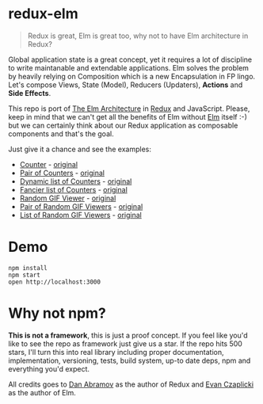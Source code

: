 # redux-elm

> Redux is great, Elm is great too, why not to have Elm architecture in Redux?

Global application state is a great concept, yet it requires a lot of discipline to write maintanable and extendable applications. Elm solves the problem by heavily relying on Composition which is a new Encapsulation in FP lingo. Let's compose Views, State (Model), Reducers (Updaters), **Actions** and **Side Effects**.

This repo is port of [The Elm Architecture](https://github.com/evancz/elm-architecture-tutorial) in [Redux](https://github.com/rackt/redux) and JavaScript. Please, keep in mind that we can't get all the benefits of Elm without [Elm](http://elm-lang.org/) itself :-) but we can certainly think about our Redux application as composable components and that's the goal.

Just give it a chance and see the examples:

 * [Counter](./src/1-counter/main.js) - [original](https://github.com/evancz/elm-architecture-tutorial/blob/master/examples/1/Counter.elm)
 * [Pair of Counters](./src/2-pair-of-counters/main.js) - [original](https://github.com/evancz/elm-architecture-tutorial/blob/master/examples/2/CounterPair.elm)
 * [Dynamic list of Counters](./src/3-a-dynamic-list-of-counters/main.js) - [original](https://github.com/evancz/elm-architecture-tutorial/blob/master/examples/3/CounterList.elm)
 * [Fancier list of Counters](./src/4-a-fancier-list-of-counters/main.js) - [original](https://github.com/evancz/elm-architecture-tutorial/blob/master/examples/4/CounterList.elm)
 * [Random GIF Viewer](./src/5-random-gif-viewer/main.js) - [original](https://github.com/evancz/elm-architecture-tutorial/blob/master/examples/5/RandomGif.elm)
 * [Pair of Random GIF Viewers](./src/6-pair-of-random-gif-viewers/main.js) - [original](https://github.com/evancz/elm-architecture-tutorial/blob/master/examples/6/RandomGifPair.elm)
 * [List of Random GIF Viewers](./src/7-list-of-random-gif-viewers/main.js) - [original](https://github.com/evancz/elm-architecture-tutorial/blob/master/examples/7/RandomGifList.elm)

# Demo

```
npm install
npm start
open http://localhost:3000
```

# Why not npm?

**This is not a framework**, this is just a proof concept. If you feel like you'd like to see the repo as framework just give us a star. If the repo hits 500 stars, I'll turn this into real library including proper documentation, implementation, versioning, tests, build system, up-to date deps, npm and everything you'd expect.

All credits goes to [Dan Abramov](https://github.com/gaearon) as the author of Redux and [Evan Czaplicki](https://github.com/evancz) as the author of Elm.